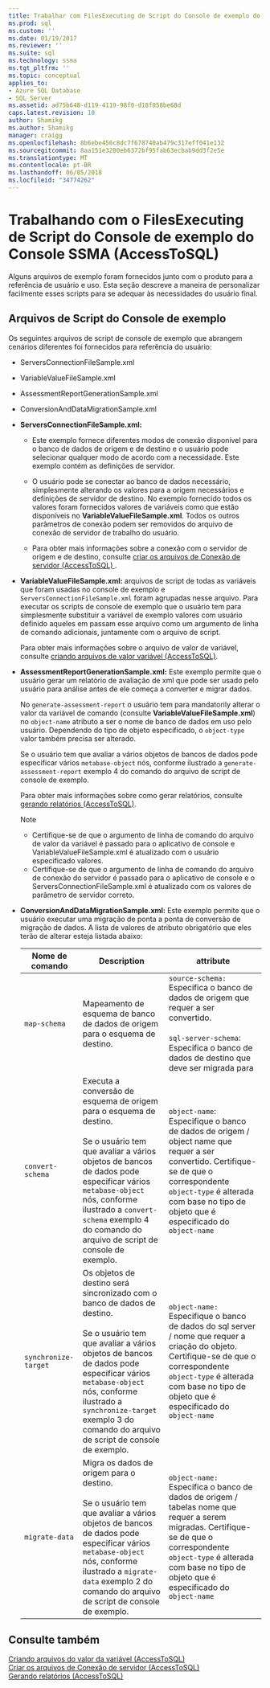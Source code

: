 ```yaml
---
title: Trabalhar com FilesExecuting de Script do Console de exemplo do Console SSMA | Microsoft Docs
ms.prod: sql
ms.custom: ''
ms.date: 01/19/2017
ms.reviewer: ''
ms.suite: sql
ms.technology: ssma
ms.tgt_pltfrm: ''
ms.topic: conceptual
applies_to:
- Azure SQL Database
- SQL Server
ms.assetid: ad75b648-d119-4119-98f0-d18f058be68d
caps.latest.revision: 10
author: Shamikg
ms.author: Shamikg
manager: craigg
ms.openlocfilehash: 8b6ebe456c8dc7f678740ab479c317eff041e132
ms.sourcegitcommit: 8aa151e3280eb6372bf95fab63ecbab9dd3f2e5e
ms.translationtype: MT
ms.contentlocale: pt-BR
ms.lasthandoff: 06/05/2018
ms.locfileid: "34774262"
---
```

# <a name="working-with-the-sample-console-script-filesexecuting-the-ssma-console-accesstosql"></a>Trabalhando com o FilesExecuting de Script do Console de exemplo do Console SSMA (AccessToSQL)
Alguns arquivos de exemplo foram fornecidos junto com o produto para a referência de usuário e uso. Esta seção descreve a maneira de personalizar facilmente esses scripts para se adequar às necessidades do usuário final.  
  
## <a name="sample-console-script-files"></a>Arquivos de Script do Console de exemplo  
Os seguintes arquivos de script de console de exemplo que abrangem cenários diferentes foi fornecidos para referência do usuário:  
  
-   ServersConnectionFileSample.xml  
  
-   VariableValueFileSample.xml  
  
-   AssessmentReportGenerationSample.xml  
  
-   ConversionAndDataMigrationSample.xml  
  
-   **ServersConnectionFileSample.xml:**  
  
    -   Este exemplo fornece diferentes modos de conexão disponível para o banco de dados de origem e de destino e o usuário pode selecionar qualquer modo de acordo com a necessidade. Este exemplo contém as definições de servidor.  
  
    -   O usuário pode se conectar ao banco de dados necessário, simplesmente alterando os valores para a origem necessários e definições de servidor de destino. No exemplo fornecido todos os valores foram fornecidos valores de variáveis como que estão disponíveis no **VariableValueFileSample.xml**. Todos os outros parâmetros de conexão podem ser removidos do arquivo de conexão de servidor de trabalho do usuário.  
  
    -   Para obter mais informações sobre a conexão com o servidor de origem e de destino, consulte [criar os arquivos de Conexão de servidor &#40;AccessToSQL&#41; ](../../ssma/access/creating-the-server-connection-files-accesstosql.md) .  
  
-   **VariableValueFileSample.xml:** arquivos de script de todas as variáveis que foram usadas no console de exemplo e `ServersConnectionFileSample.xml` foram agrupadas nesse arquivo. Para executar os scripts de console de exemplo que o usuário tem para simplesmente substituir a variável de exemplo valores com usuário definido aqueles em passam esse arquivo como um argumento de linha de comando adicionais, juntamente com o arquivo de script.  
  
    Para obter mais informações sobre o arquivo de valor de variável, consulte [criando arquivos de valor variável &#40;AccessToSQL&#41;](../../ssma/access/creating-variable-value-files-accesstosql.md).  
  
-   **AssessmentReportGenerationSample.xml:** Este exemplo permite que o usuário gerar um relatório de avaliação de xml que pode ser usado pelo usuário para análise antes de ele começa a converter e migrar dados.  
  
    No `generate-assessment-report` o usuário tem para mandatorily alterar o valor da variável de comando (consulte **VariableValueFileSample.xml**) no `object-name` atributo a ser o nome de banco de dados em uso pelo usuário. Dependendo do tipo de objeto especificado, o `object-type` valor também precisa ser alterado.  
  
    Se o usuário tem que avaliar a vários objetos de bancos de dados pode especificar vários `metabase-object` nós, conforme ilustrado a `generate-assessment-report` exemplo 4 do comando do arquivo de script de console de exemplo.  
  
    Para obter mais informações sobre como gerar relatórios, consulte [gerando relatórios &#40;AccessToSQL&#41;](../../ssma/access/generating-reports-accesstosql.md).  
  
    > [!NOTE]  
    > -   Certifique-se de que o argumento de linha de comando do arquivo de valor da variável é passado para o aplicativo de console e VariableValueFileSample.xml é atualizado com o usuário especificado valores.  
    > -   Certifique-se de que o argumento de linha de comando do arquivo de conexão do servidor é passado para o aplicativo de console e o ServersConnectionFileSample.xml é atualizado com os valores de parâmetro de servidor correto.  
  
-   **ConversionAndDataMigrationSample.xml:** Este exemplo permite que o usuário executar uma migração de ponta a ponta de conversão de migração de dados. A lista de valores de atributo obrigatório que eles terão de alterar esteja listada abaixo:  
  
    |Nome de comando|Description|attribute|  
    |----------------|---------------|-------------|  
    |`map-schema`|Mapeamento de esquema de banco de dados de origem para o esquema de destino.|`source-schema:` Especifica o banco de dados de origem que requer a ser convertido.<br /><br />`sql-server-schema`: Especifica o banco de dados de destino que deve ser migrada para|  
    |`convert-schema`|Executa a conversão de esquema de origem para o esquema de destino.<br /><br />Se o usuário tem que avaliar a vários objetos de bancos de dados pode especificar vários `metabase-object` nós, conforme ilustrado a `convert-schema` exemplo 4 do comando do arquivo de script de console de exemplo.|`object-name`: Especifique o banco de dados de origem / object name que requer a ser convertido. Certifique-se de que o correspondente `object-type` é alterada com base no tipo de objeto que é especificado do `object-name`|  
    |`synchronize-target`|Os objetos de destino será sincronizado com o banco de dados de destino.<br /><br />Se o usuário tem que avaliar a vários objetos de bancos de dados pode especificar vários `metabase-object` nós, conforme ilustrado a `synchronize-target` exemplo 3 do comando do arquivo de script de console de exemplo.|`object-name:` Especifique o banco de dados do sql server / nome que requer a criação do objeto. Certifique-se de que o correspondente `object-type` é alterada com base no tipo de objeto que é especificado do `object-name`|  
    |`migrate-data`|Migra os dados de origem para o destino.<br /><br />Se o usuário tem que avaliar a vários objetos de bancos de dados pode especificar vários `metabase-object` nós, conforme ilustrado a `migrate-data` exemplo 2 do comando do arquivo de script de console de exemplo.|`object-name:` Especifica o banco de dados de origem / tabelas nome que requer a serem migradas. Certifique-se de que o correspondente `object-type` é alterada com base no tipo de objeto que é especificado do `object-name`|  
  
## <a name="see-also"></a>Consulte também  
[Criando arquivos do valor da variável &#40;AccessToSQL&#41;](../../ssma/access/creating-variable-value-files-accesstosql.md)  
[Criar os arquivos de Conexão de servidor &#40;AccessToSQL&#41;](../../ssma/access/creating-the-server-connection-files-accesstosql.md)  
[Gerando relatórios &#40;AccessToSQL&#41;](../../ssma/access/generating-reports-accesstosql.md)  
  
